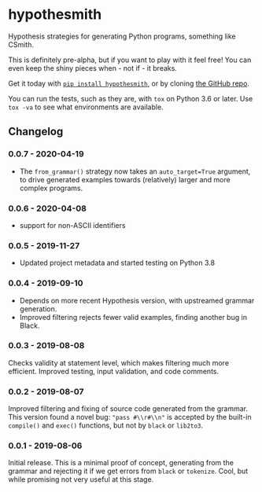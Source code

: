 # hypothesmith
Hypothesis strategies for generating Python programs, something like CSmith.

This is definitely pre-alpha, but if you want to play with it feel free!
You can even keep the shiny pieces when - not if - it breaks.

Get it today with [`pip install hypothesmith`](https://pypi.org/project/hypothesmith/),
or by cloning [the GitHub repo](https://github.com/Zac-HD/hypothesmith).

You can run the tests, such as they are, with `tox` on Python 3.6 or later.
Use `tox -va` to see what environments are available.

## Changelog

### 0.0.7 - 2020-04-19
- The `from_grammar()` strategy now takes an `auto_target=True` argument, to
drive generated examples towards (relatively) larger and more complex programs.

### 0.0.6 - 2020-04-08
- support for non-ASCII identifiers

### 0.0.5 - 2019-11-27
- Updated project metadata and started testing on Python 3.8

### 0.0.4 - 2019-09-10
- Depends on more recent Hypothesis version, with upstreamed grammar generation.
- Improved filtering rejects fewer valid examples, finding another bug in Black.

### 0.0.3 - 2019-08-08
Checks validity at statement level, which makes filtering much more efficient.
Improved testing, input validation, and code comments.

### 0.0.2 - 2019-08-07
Improved filtering and fixing of source code generated from the grammar.
This version found a novel bug: `"pass #\\r#\\n"` is accepted by the
built-in `compile()` and `exec()` functions, but not by `black` or `lib2to3`.

### 0.0.1 - 2019-08-06
Initial release.  This is a minimal proof of concept, generating from the
grammar and rejecting it if we get errors from `black` or `tokenize`.
Cool, but while promising not very useful at this stage.
